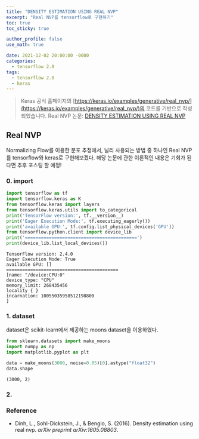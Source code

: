 ```yaml
---
title: "DENSITY ESTIMATION USING REAL NVP"
excerpt: "Real NVP를 tensorflow로 구현하기"
toc: true
toc_sticky: true

author_profile: false
use_math: true

date: 2021-12-02 20:00:00 -0000
categories: 
  - tensorflow 2.0
tags:
  - tensorflow 2.0
  - keras
---
```


> Keras 공식 홈페이지의 [https://keras.io/examples/generative/real_nvp/](https://keras.io/examples/generative/real_nvp/)의 코드를 기반으로 작성되었습니다.
> Real NVP 논문: [DENSITY ESTIMATION USING REAL NVP](https://arxiv.org/pdf/1605.08803.pdf)

## Real NVP

Normalizing Flow를 이용한 분포 추정에서, 널리 사용되는 방법 중 하나인 Real NVP를 tensorflow와 keras로 구현해보겠다. 해당 논문에 관한 이론적인 내용은 기회가 된다면 추후 포스팅 할 예정!

### 0. import 

```python
import tensorflow as tf
import tensorflow.keras as K
from tensorflow.keras import layers
from tensorflow.keras.utils import to_categorical
print('TensorFlow version:', tf.__version__)
print('Eager Execution Mode:', tf.executing_eagerly())
print('available GPU:', tf.config.list_physical_devices('GPU'))
from tensorflow.python.client import device_lib
print('==========================================')
print(device_lib.list_local_devices())
```

```
TensorFlow version: 2.4.0 
Eager Execution Mode: True 
available GPU: [] 
========================================== 
[name: "/device:CPU:0" 
device_type: "CPU" 
memory_limit: 268435456 
locality { } 
incarnation: 10055035958512198800 
]
```

### 1. dataset

dataset은 scikit-learn에서 제공하는 moons dataset을 이용하였다.

```python
from sklearn.datasets import make_moons
import numpy as np
import matplotlib.pyplot as plt

data = make_moons(3000, noise=0.05)[0].astype("float32")
data.shape
```

```
(3000, 2)
```

### 2. 

### Reference
- Dinh, L., Sohl-Dickstein, J., & Bengio, S. (2016). Density estimation using real nvp. _arXiv preprint arXiv:1605.08803_.
<!--stackedit_data:
eyJoaXN0b3J5IjpbLTc2MjA1MTc5OF19
-->